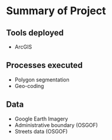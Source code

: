 # Summary of Project

## Tools deployed
- ArcGIS


## Processes executed
- Polygon segmentation 
- Geo-coding


## Data 
- Google Earth Imagery
- Administrative boundary (OSGOF)
- Streets data (OSGOF)
